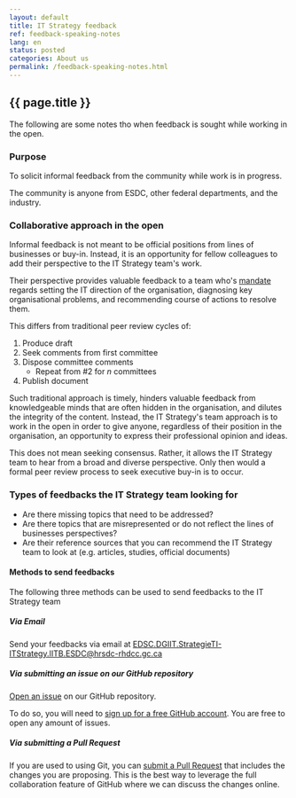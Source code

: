 ```yaml
---
layout: default
title: IT Strategy feedback
ref: feedback-speaking-notes
lang: en
status: posted
categories: About us
permalink: /feedback-speaking-notes.html
---
```


## {{ page.title }}

The following are some notes tho  when feedback is sought while working in the open.

### Purpose

To solicit informal feedback from the community while work is in progress.

The community is anyone from ESDC, other federal departments, and the industry.

### Collaborative approach in the open

Informal feedback is not meant to be official positions from lines of businesses or buy-in.
Instead, it is an opportunity for fellow colleagues to add their perspective to the IT Strategy team's work.

Their perspective provides valuable feedback to a team who's [mandate](mandate.html) regards setting the IT direction of the organisation, diagnosing key organisational problems, and recommending course of actions to resolve them.

This differs from traditional peer review cycles of:

1. Produce draft
2. Seek comments from first committee
3. Dispose committee comments
    - Repeat from \#2 for *n* committees
4. Publish document

Such traditional approach is timely, hinders valuable feedback from knowledgeable minds that are often hidden in the organisation, and dilutes the integrity of the content.
Instead, the IT Strategy's team approach is to work in the open in order to give anyone, regardless of their position in the organisation, an opportunity to express their professional opinion and ideas.

This does not mean seeking consensus.
Rather, it allows the IT Strategy team to hear from a broad and diverse perspective.
Only then would a formal peer review process to seek executive buy-in is to occur.

### Types of feedbacks the IT Strategy team looking for

- Are there missing topics that need to be addressed?
- Are there topics that are misrepresented or do not reflect the lines of businesses perspectives?
- Are their reference sources that you can recommend the IT Strategy team to look at (e.g. articles, studies, official documents)

#### Methods to send feedbacks

The following three methods can be used to send feedbacks to the IT Strategy team

##### Via Email

Send your feedbacks via email at <EDSC.DGIIT.StrategieTI-ITStrategy.IITB.ESDC@hrsdc-rhdcc.gc.ca>

##### Via submitting an issue on our GitHub repository

[Open an issue](https://github.com/sara-sabr/ITStrategy/issues) on our GitHub repository.

To do so, you will need to [sign up for a free GitHub account](https://github.com/join).
You are free to open any amount of issues.

##### Via submitting a Pull Request

If you are used to using Git, you can [submit a Pull Request](https://help.github.com/en/articles/about-pull-requests) that includes the changes you are proposing.
This is the best way to leverage the full collaboration feature of GitHub where we can discuss the changes online.
